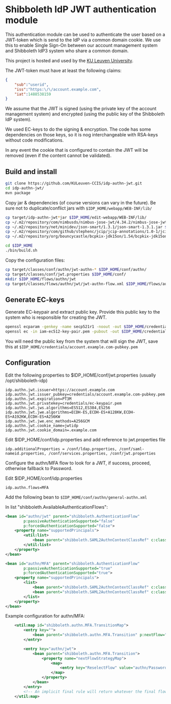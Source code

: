 # Shibboleth IdP JWT authentication module

This authentication module can be used to authenticate the user based on a JWT-token which is send to the IdP via a
common domain cookie. We use this to enable Single Sign-On between our account management system and Shibboleth IdP3
system who share a common domain.

This project is hosted and used by the [KU Leuven University](https://www.kuleuven.be).

The JWT-token must have at least the following claims:
```json
{
    "sub":"userid",
    "iss":"https:\/\/account.example.com",
    "iat":1488538159
}
```

We assume that the JWT is signed (using the private key of the account management system) and encrypted (using the 
public key of the Shibboleth IdP system).

We used EC-keys to do the signing & encryption. The code has some dependencies on those keys, so it is nog interchangeable 
with RSA-keys without code modifications.

In any event the cookie that is configured to contain the JWT will be removed (even if the content cannot be validated).

## Build and install

```bash
git clone https://github.com/KULeuven-CCIS/idp-authn-jwt.git
cd idp-authn-jwt/
mvn package
```

Copy jar & dependencies (of course versions can vary in the future). Be sure not to duplicate/conflict jars with ```$IDP_HOME/webapp/WEB-INF/lib/```

```bash
cp target/idp-authn-jwt*jar $IDP_HOME/edit-webapp/WEB-INF/lib/
cp ~/.m2/repository/com/nimbusds/nimbus-jose-jwt/4.34.2/nimbus-jose-jwt-4.34.2.jar $IDP_HOME/edit-webapp/WEB-INF/lib/
cp ~/.m2/repository/net/minidev/json-smart/1.3.1/json-smart-1.3.1.jar $IDP_HOME/edit-webapp/WEB-INF/lib/
cp ~/.m2/repository/com/github/stephenc/jcip/jcip-annotations/1.0-1/jcip-annotations-1.0-1.jar $IDP_HOME/edit-webapp/WEB-INF/lib/
cp ~/.m2/repository/org/bouncycastle/bcpkix-jdk15on/1.54/bcpkix-jdk15on-1.54.jar $IDP_HOME/edit-webapp/WEB-INF/lib/

cd $IDP_HOME
./bin/build.sh
```

Copy the configuration files:

```bash
cp target/classes/conf/authn/jwt-authn-* $IDP_HOME/conf/authn/
cp target/classes/conf/jwt.properties $IDP_HOME/conf/
mkdir $IDP_HOME/flows/authn/jwt
cp target/classes/flows/authn/jwt/jwt-authn-flow.xml $IDP_HOME/flows/authn/jwt/
```

## Generate EC-keys

Generate EC-keypair and extract public key. Provide this public key to the system who is responsible for creating the
JWT. 

```bash
openssl ecparam -genkey -name secp521r1 -noout -out $IDP_HOME/credentials/ec-keypair.pem
openssl ec -in iam-ec512-key-pair.pem -pubout -out $IDP_HOME/credentials/ec-pubkey.pem
```

You will need the public key from the system that will sign the JWT, save this at 
```$IDP_HOME/credentials/account.example.com-pubkey.pem```


## Configuration

Edit the following properties to $IDP_HOME/conf/jwt.properties (usually /opt/shibboleth-idp)

```
idp.authn.jwt.issuer=https://account.example.com
idp.authn.jwt.issuer_pubkey=credentials/account.example.com-pubkey.pem
idp.authn.jwt.expiration=PT3M
idp.authn.jwt.privatekey=credentials/ec-keypair.pem
idp.authn.jwt.jws.algorithms=ES512,ES384,ES256
idp.authn.jwt.jwe.algorithms=ECDH-ES,ECDH-ES+A128KW,ECDH-ES+A192KW,ECDH-ES+A256KW
idp.authn.jwt.jwe.enc_methods=A256GCM
idp.authn.jwt.cookie_name=jwtidp
idp.authn.jwt.cookie_domain=.example.com
```

Edit $IDP_HOME/conf/idp.properties and add reference to jwt.properties file

```
idp.additionalProperties = /conf/ldap.properties, /conf/saml-nameid.properties, /conf/services.properties, /conf/jwt.properties
```

Configure the authn/MFA flow to look for a JWT, if success, proceed, otherwise fallback to Password.
 
Edit $IDP_HOME/conf/idp.properties 

```
idp.authn.flows=MFA
```

Add the following bean to ```$IDP_HOME/conf/authn/general-authn.xml```

In list "shibboleth.AvailableAuthenticationFlows":

```xml
<bean id="authn/jwt" parent="shibboleth.AuthenticationFlow"
        p:passiveAuthenticationSupported="false"
        p:forcedAuthenticationSupported="false">
    <property name="supportedPrincipals">
        <util:list>
            <bean parent="shibboleth.SAML2AuthnContextClassRef" c:classRef="https://account.example.com/jwt" />
        </util:list>
    </property>
</bean>

<bean id="authn/MFA" parent="shibboleth.AuthenticationFlow"
        p:passiveAuthenticationSupported="true"
        p:forcedAuthenticationSupported="true">
    <property name="supportedPrincipals">
        <list>
            <bean parent="shibboleth.SAML2AuthnContextClassRef" c:classRef="urn:oasis:names:tc:SAML:2.0:ac:classes:PasswordProtectedTransport" />
            <bean parent="shibboleth.SAML2AuthnContextClassRef" c:classRef="https://account.example.com/jwt" />
        </list>
    </property>
</bean>
```

Example configuration for authn/MFA:

```xml
    <util:map id="shibboleth.authn.MFA.TransitionMap">
        <entry key="">
            <bean parent="shibboleth.authn.MFA.Transition" p:nextFlow="authn/jwt" />
        </entry>

        <entry key="authn/jwt">
            <bean parent="shibboleth.authn.MFA.Transition">
                <property name="nextFlowStrategyMap">
                    <map>
                        <entry key="ReselectFlow" value="authn/Password" />
                    </map>
                </property>
            </bean>
        </entry>
        <!-- An implicit final rule will return whatever the final flow returns. -->
    </util:map>
```
